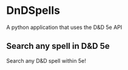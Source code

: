 # DnDSpells
A python application that uses the D&D 5e API

## Search any spell in D&D 5e
Search any D&D spell within 5e!
